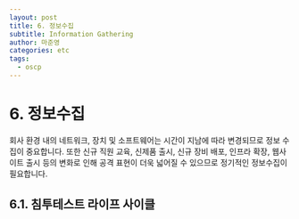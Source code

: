 ```yaml
---
layout: post
title: 6. 정보수집
subtitle: Information Gathering
author: 마준영
categories: etc
tags:
  - oscp
---
```

# 6. 정보수집

회사 환경 내의 네트워크, 장치 및 소프트웨어는 시간이 지남에 따라 변경되므로 정보 수집이 중요합니다.
또한 신규 직원 교육, 신제품 출시, 신규 장비 배포, 인프라 확장, 웹사이트 출시 등의 변화로 인해 공격 표현이 더욱 넓어질 수 있으므로 정기적인 정보수집이 필요합니다.

## 6.1. 침투테스트 라이프 사이클
